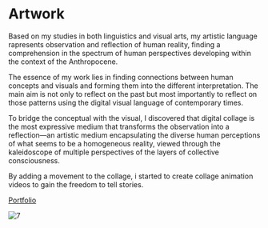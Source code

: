 # Artwork

Based on my studies in both linguistics and visual arts, my artistic language rapresents observation and reflection of human reality, finding a comprehension in the spectrum of human perspectives developing within the context of the Anthropocene. 

The essence of my work lies in finding connections between human concepts and visuals and forming them into the different interpretation. The main aim is not only to reflect on the past but most importantly to reflect on those patterns using the digital visual language of contemporary times.

To bridge the conceptual with the visual, I discovered that digital collage is the most expressive medium that transforms the observation into a reflection—an artistic medium encapsulating the diverse human perceptions of what seems to be a homogeneous reality, viewed through the kaleidoscope of multiple perspectives of the layers of collective consciousness. 

By adding a movement to the collage, i started to create collage animation videos to gain the freedom to tell stories. 

[Portfolio](https://app.milanote.com/1RajP91Sm8NJ1D?p=WDzG984pNOt)

![7](https://github.com/Martina-Culikova/english-for-designers/assets/148857122/d96d2cad-4827-41af-88ec-cf0e524bc823)
